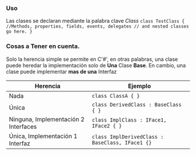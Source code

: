 ### Uso
Las clases se declaran mediante la palabra clave *Class*
`class TestClass
{
    //Methods, properties, fields, events, delegates
    // and nested classes go here.
}` 
### Cosas a Tener en cuenta.
Solo la herencia simple se permite en C'#', en otras palabras, una clase puede heredar la implementación solo de **Una** Clase **Base**. En cambio, una clase puede implementar **mas de una** Interfaz

| Herencia                             | Ejemplo                                         |
| ------------------------------------ | ----------------------------------------------- |
| Nada                                 | `class ClassA { }`                              |
| Única                                | `class DerivedClass : BaseClass { }`            |
| Ninguna, Implementación 2 Interfaces | `class ImplClass : IFace1, IFace2 { }`          |
| Única, Implementación 1 Interfaz     | `class ImplDerivedClass : BaseClass, IFace1 {}` |
